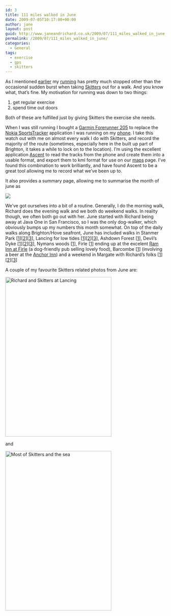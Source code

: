 ```yaml
---
id: 3
title: 111 miles walked in June
date: 2009-07-05T10:17:00+00:00
author: jane
layout: post
guid: http://www.janeandrichard.co.uk/2009/07/111_miles_walked_in_june
permalink: /2009/07/111_miles_walked_in_june/
categories:
  - General
tags:
  - exercise
  - gps
  - skitters
---
```

As I mentioned [earlier](http://www.janeandrichard.co.uk/2009/05/skitters_8_weeks_on) my [running](/tag/running/) has pretty much stopped other than the occasional sudden burst when taking [Skitters](http://www.janeandrichard.co.uk/tags/skitters) out for a walk. And you know what, that&#8217;s fine. My motivation for running was down to two things:

  1. get regular exercise
  2. spend time out doors

Both of these are fulfilled just by giving Skitters the exercise she needs.

When I was still running I bought a [Garmin Forerunner 205](https://buy.garmin.com/shop/shop.do?cID=142&pID=348) to replace the [Nokia SportsTracker](http://sportstracker.nokia.com/nts/main/index.do) application I was running on my [phone](http://jane.dallaway.com/blog/labels/6110.html). I take this watch out with me on almost every walk I do with Skitters, and record the majority of the route (sometimes, especially here in the built up part of Brighton, it takes a while to lock on to the location). I&#8217;m using the excellent application [Ascent](http://www.montebellosoftware.com/) to read the tracks from the phone and create them into a usable format, and export them to kml format for use on our [maps](http://www.janeandrichard.co.uk/maps/) page. I&#8217;ve found this combination to work brilliantly, and have found Ascent to be a great tool allowing me to record what we&#8217;ve been up to.

It also provides a summary page, allowing me to summarise the month of june as
  
![](http://farm4.static.flickr.com/3632/3689029237_ba45c0f331_o.jpg)

We&#8217;ve got ourselves into a bit of a routine. Generally, I do the morning walk, Richard does the evening walk and we both do weekend walks. In reality though, we often both go out with her. June started with Richard being away at Java One in San Francisco, so I was the only dog-walker, which obviously bumps up my numbers this month somewhat. On top of the daily walks along Brighton/Hove seafront, June has included walks in Stanmer Park [[1](http://maps.google.com/?q=http://static.janeandrichard.co.uk/maps/2009/06-Jun-09-10_03-stanmerarea.kml)][[2](http://maps.google.com/?q=http://static.janeandrichard.co.uk/maps/2009/13-Jun-09-13_11-StanmerDitchlingBeacon.kml)][[3](http://maps.google.com/?q=http://static.janeandrichard.co.uk/maps/2009/26-Jun-09-15_46-fridayafternoonstanmer.kml)], Lancing for low tides [[1](http://maps.google.com/?q=http://static.janeandrichard.co.uk/maps/2009/06-Jun-09-17_39-lancingagain.kml)][[2](http://maps.google.com/?q=http://static.janeandrichard.co.uk/maps/2009/14-Jun-09-10_47-lancingwithjkr.kml)][[3](http://maps.google.com/?q=http://static.janeandrichard.co.uk/maps/2009/29-Jun-09-11_19-morningpaddle.kml)], Ashdown Forest [[1](http://maps.google.com/?q=http://static.janeandrichard.co.uk/maps/2009/07-Jun-09-11_32-ashdownforest.kml)], Devil&#8217;s Dyke [[1](http://maps.google.com/?q=http://static.janeandrichard.co.uk/maps/2009/07-Jun-09-17_45_devilsdyke.kml)][[2](http://maps.google.com/?q=http://static.janeandrichard.co.uk/maps/2009/12-Jun-09-18_40-DevilsDyke.kml)][[3](http://maps.google.com/?q=http://static.janeandrichard.co.uk/maps/2009/20-Jun-09-11_06-devilsdyke.kml)], Nymans woods [[1](http://maps.google.com/?q=http://static.janeandrichard.co.uk/maps/2009/14-Jun-09-15_10-nymanswoods.kml)], Firle [[1](http://maps.google.com/?q=http://static.janeandrichard.co.uk/maps/2009/19-Jun-09-18_46-firle.kml)] ending up at the excelent [Ram Inn at Firle](http://www.theram-inn.com/) (a dog-friendly pub selling lovely food), Barcombe [[1](http://maps.google.com/?q=http://static.janeandrichard.co.uk/maps/2009/27-Jun-09-18_15-barcombebeer.kml)] (involving a beer at the [Anchor Inn](http://www.anchorinnandboating.co.uk/)) and a weekend in Margate with Richard&#8217;s folks [[1](http://maps.google.com/?q=http://static.janeandrichard.co.uk/maps/2009/20-Jun-09-17_27-airshowbeaches.kml)][[2](http://maps.google.com/?q=http://static.janeandrichard.co.uk/maps/2009/21-Jun-09-08_58-cliftonvillemorningwalk.kml)][[3](http://maps.google.com/?q=http://static.janeandrichard.co.uk/maps/2009/21-Jun-09-16_14-kingsgate.kml)]

A couple of my favourite Skitters related photos from June are:

[<img src="http://farm4.static.flickr.com/3638/3638572113_55c38978d8.jpg" alt="Richard and Skitters at Lancing" width="333" height="500" />](http://www.flickr.com/photos/janed/3638572113/ "Richard and Skitters at Lancing by Jane Dallaway, on Flickr")
  
and

[<img src="http://farm4.static.flickr.com/3572/3638570531_457522696b.jpg" alt="Most of Skitters and the sea" width="333" height="500" />](http://www.flickr.com/photos/janed/3638570531/ "Most of Skitters and the sea by Jane Dallaway, on Flickr")